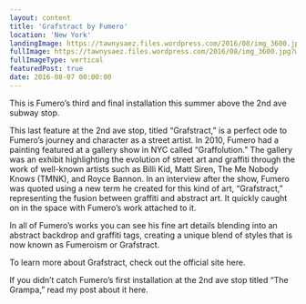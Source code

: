 ```yaml
---
layout: content
title: 'Grafstract by Fumero'
location: 'New York'
landingImage: https://tawnysaez.files.wordpress.com/2016/08/img_3600.jpg?w=500&h=500&crop=1
fullImage: https://tawnysaez.files.wordpress.com/2016/08/img_3600.jpg?w=1000
fullImageType: vertical
featuredPost: true
date: 2016-08-07 00:00:00
---
```

This is Fumero’s third and final installation this summer above the 2nd ave subway stop.

This last feature at the 2nd ave stop, titled “Grafstract,” is a perfect ode to Fumero’s journey and character as a street artist. In 2010, Fumero had a painting featured at a gallery show in NYC called “Graffolution.” The gallery was an exhibit highlighting the evolution of street art and graffiti through the work of well-known artists such as Billi Kid, Matt Siren, The Me Nobody Knows (TMNK), and Royce Bannon. In an interview after the show, Fumero was quoted using a new term he created for this kind of art, “Grafstract,” representing the fusion between graffiti and abstract art. It quickly caught on in the space with Fumero’s work attached to it.

In all of Fumero’s works you can see his fine art details blending into an abstract backdrop and graffiti tags, creating a unique blend of styles that is now known as Fumeroism or Grafstract.

To learn more about Grafstract, check out the official site here.

If you didn’t catch Fumero’s first installation at the 2nd ave stop titled “The Grampa,” read my post about it here.